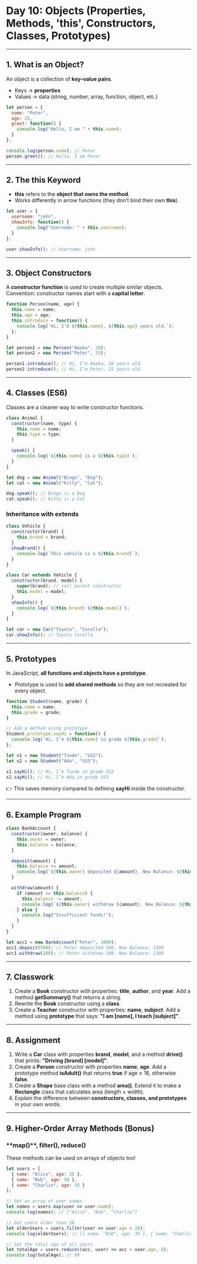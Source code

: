 
# **Day 10: Objects (Properties, Methods, 'this', Constructors, Classes, Prototypes)**

---

## **1. What is an Object?**

An object is a collection of **key–value pairs**.

* Keys → **properties**
* Values → data (string, number, array, function, object, etc.)

```js
let person = {
  name: "Peter",
  age: 25,
  greet: function() {
    console.log("Hello, I am " + this.name);
  }
};

console.log(person.name); // Peter
person.greet(); // Hello, I am Peter
```

---

## **2. The **this** Keyword**

* **this** refers to the **object that owns the method**.
* Works differently in arrow functions (they don’t bind their own **this**).

```js
let user = {
  username: "john",
  showInfo: function() {
    console.log("Username: " + this.username);
  }
};

user.showInfo(); // Username: john
```

---

## **3. Object Constructors**

A **constructor function** is used to create multiple similar objects.
Convention: constructor names start with a **capital letter**.

```js
function Person(name, age) {
  this.name = name;
  this.age = age;
  this.introduce = function() {
    console.log(`Hi, I’m ${this.name}, ${this.age} years old.`);
  };
}

let person1 = new Person("Amaka", 20);
let person2 = new Person("Peter", 25);

person1.introduce(); // Hi, I’m Amaka, 20 years old.
person2.introduce(); // Hi, I’m Peter, 25 years old.
```

---

## **4. Classes (ES6)**

Classes are a cleaner way to write constructor functions.

```js
class Animal {
  constructor(name, type) {
    this.name = name;
    this.type = type;
  }

  speak() {
    console.log(`${this.name} is a ${this.type}`);
  }
}

let dog = new Animal("Bingo", "Dog");
let cat = new Animal("Kitty", "Cat");

dog.speak(); // Bingo is a Dog
cat.speak(); // Kitty is a Cat
```

### Inheritance with **extends**

```js
class Vehicle {
  constructor(brand) {
    this.brand = brand;
  }
  showBrand() {
    console.log(`This vehicle is a ${this.brand}`);
  }
}

class Car extends Vehicle {
  constructor(brand, model) {
    super(brand); // call parent constructor
    this.model = model;
  }
  showInfo() {
    console.log(`${this.brand} ${this.model}`);
  }
}

let car = new Car("Toyota", "Corolla");
car.showInfo(); // Toyota Corolla
```

---

## **5. Prototypes**

In JavaScript, **all functions and objects have a prototype**.

* Prototype is used to **add shared methods** so they are not recreated for every object.

```js
function Student(name, grade) {
  this.name = name;
  this.grade = grade;
}

// Add a method using prototype
Student.prototype.sayHi = function() {
  console.log(`Hi, I’m ${this.name} in grade ${this.grade}`);
};

let s1 = new Student("Tunde", "SS2");
let s2 = new Student("Ada", "SS3");

s1.sayHi(); // Hi, I’m Tunde in grade SS2
s2.sayHi(); // Hi, I’m Ada in grade SS3
```

👉 This saves memory compared to defining **sayHi** inside the constructor.

---

## **6. Example Program**

```js
class BankAccount {
  constructor(owner, balance) {
    this.owner = owner;
    this.balance = balance;
  }

  deposit(amount) {
    this.balance += amount;
    console.log(`${this.owner} deposited ${amount}. New Balance: ${this.balance}`);
  }

  withdraw(amount) {
    if (amount <= this.balance) {
      this.balance -= amount;
      console.log(`${this.owner} withdrew ${amount}. New Balance: ${this.balance}`);
    } else {
      console.log("Insufficient funds!");
    }
  }
}

let acc1 = new BankAccount("Peter", 1000);
acc1.deposit(500); // Peter deposited 500. New Balance: 1500
acc1.withdraw(200); // Peter withdrew 200. New Balance: 1300
```

---

## **7. Classwork**

1. Create a **Book** constructor with properties: **title**, **author**, and **year**. Add a method **getSummary()** that returns a string.
2. Rewrite the **Book** constructor using a **class**.
3. Create a **Teacher** constructor with properties: **name**, **subject**. Add a method using **prototype** that says:
   **"I am [name], I teach [subject]"**.

---

## **8. Assignment**

1. Write a **Car** class with properties **brand**, **model**, and a method **drive()** that prints: **"Driving [brand] [model]"**.
2. Create a **Person** constructor with properties **name**, **age**. Add a prototype method **isAdult()** that returns **true** if age ≥ 18, otherwise **false**.
3. Create a **Shape** base class with a method **area()**. Extend it to make a **Rectangle** class that calculates area (length × width).
4. Explain the difference between **constructors, classes, and prototypes** in your own words.

---
## **9. Higher-Order Array Methods (Bonus)**

### ****map()**, **filter()**, **reduce()****
These methods can be used on arrays of objects too!

```js
let users = [
  { name: "Alice", age: 25 },
  { name: "Bob", age: 30 },
  { name: "Charlie", age: 35 }
];

// Get an array of user names
let names = users.map(user => user.name);
console.log(names); // ["Alice", "Bob", "Charlie"]

// Get users older than 28
let olderUsers = users.filter(user => user.age > 28);
console.log(olderUsers); // [{ name: "Bob", age: 30 }, { name: "Charlie", age: 35 }]

// Get the total age of all users
let totalAge = users.reduce((acc, user) => acc + user.age, 0);
console.log(totalAge); // 90
```
